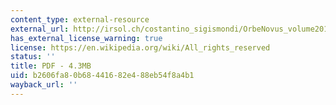 ```yaml
---
content_type: external-resource
external_url: http://irsol.ch/costantino_sigismondi/OrbeNovus_volume2010.pdf
has_external_license_warning: true
license: https://en.wikipedia.org/wiki/All_rights_reserved
status: ''
title: PDF - 4.3MB
uid: b2606fa8-0b68-4416-82e4-88eb54f8a4b1
wayback_url: ''
---
```

